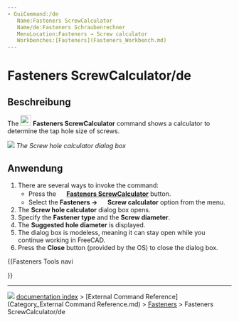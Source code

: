 ```yaml
---
- GuiCommand:/de
   Name:Fasteners ScrewCalculator
   Name/de:Fasteners Schraubenrechner
   MenuLocation:Fasteners → Screw calculator
   Workbenches:[Fasteners](Fasteners_Workbench.md)
---
```


# Fasteners ScrewCalculator/de

## Beschreibung

The <img alt="" src=images/Fasteners_ScrewCalculator.svg  style="width:24px;"> **Fasteners ScrewCalculator** command shows a calculator to determine the tap hole size of screws.

![](images/Fasteners_ScrewCalculator_Dialog.png ) 
*The Screw hole calculator dialog box*

## Anwendung

1.  There are several ways to invoke the command:
    -   Press the **<img src="images/Fasteners_ScrewCalculator.svg" width=16px> [Fasteners ScrewCalculator](Fasteners_ScrewCalculator.md)** button.
    -   Select the **Fasteners → <img src="images/Fasteners_ScrewCalculator.svg" width=16px> Screw calculator** option from the menu.
2.  The **Screw hole calculator** dialog box opens.
3.  Specify the **Fastener type** and the **Screw diameter**.
4.  The **Suggested hole diameter** is displayed.
5.  The dialog box is modeless, meaning it can stay open while you continue working in FreeCAD.
6.  Press the **Close** button (provided by the OS) to close the dialog box.





{{Fasteners Tools navi

}}



---
![](images/Right_arrow.png) [documentation index](../README.md) > [External Command Reference](Category_External Command Reference.md) > [Fasteners](Category_Fasteners.md) > Fasteners ScrewCalculator/de
